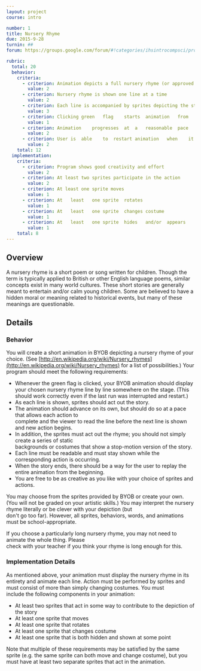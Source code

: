 ```yaml
---
layout: project
course: intro

number: 1
title: Nursery Rhyme
due: 2015-9-28
turnin: ##
forum: https://groups.google.com/forum/#!categories/ihsintrocompsci/project-1---nursery-rhyme

rubric:
  total: 20
  behavior:
    criteria:  
      - criterion: Animation depicts a full nursery rhyme (or approved smaller portion)
        value: 2
      - criterion: Nursery rhyme is shown one line at a time
        value: 2
      - criterion: Each line is accompanied by sprites depicting the story, and all action is related to the current line
        value: 3
      - criterion: Clicking	green	flag	starts	animation	from	beginning
        value: 1
      - criterion: Animation	progresses	at	a	reasonable	pace
        value: 2
      - criterion: User	is	able	to	restart	animation	when	it	concludes
        value: 2
    total: 12
  implementation:
    criteria:
      - criterion: Program shows good creativity and effort
        value: 2
      - criterion: At least two sprites participate in the action
        value: 2
      - criterion: At least one sprite moves
        value: 1
      - criterion: At	least	one	sprite	rotates
        value: 1
      - criterion: At	least	one	sprite	changes	costume
        value: 1
      - criterion: At	least	one	sprite	hides	and/or	appears
        value: 1
    total: 8
---
```

## Overview
A	nursery	rhyme	is	a	short	poem	or	song	written	for	children.	Though	the	term	is	typically	applied	to	British	or
other	English	language	poems,	similar	concepts	exist	in	many	world	cultures.	These	short	stories	are	generally	
meant	to	entertain	and/or	calm	young	children.	Some	are	believed	to	have	a	hidden	moral	or	meaning	related	
to	historical	events,	but	many	of	these	meanings	are questionable.

## Details

### Behavior
You	will	create	a	short	animation	in	BYOB	depicting	a	nursery	rhyme	of	your	choice.
(See [http://en.wikipedia.org/wiki/Nursery_rhymes](http://en.wikipedia.org/wiki/Nursery_rhymes) for	a	list	of	possibilities.)  Your program should meet the following requirements:

* Whenever	the	green	flag	is	clicked,	your	BYOB	animation	should	display	your	chosen	nursery	rhyme
line	by	line	somewhere	on	the	stage.	(This	should	work	correctly	even	if	the	last	run	was	interrupted	
and	restart.)
* As	each	line	is	shown,	sprites	should	act	out	the	story.
* The	animation	should	advance	on	its	own,	but	should	do	so	at	a	pace	that	allows	each	action	to	
complete	and	the	viewer	to	read	the	line	before	the	next	line	is	shown	and	new	action	begins.
* In	addition,	the	sprites	must	act	out	the	rhyme;	you	should	not	simply	create	a	series	of	static	
backgrounds	or	costumes	that	show	a	stop-motion	version	of	the	story.
* Each	line	must	be	readable	and	must	stay	shown	while	the	corresponding	action	is	occurring.
* When	the	story	ends,	there	should	be	a	way	for	the	user	to	replay	the	entire	animation	from	the	
beginning.
* You	are	free	to	be	as	creative	as	you	like	with	your	choice	of	sprites	and	actions.

You	may	choose	from	the	sprites	provided	by	BYOB	or	create	your	own.	(You	will	not	be	graded	on
your	artistic	skills.)	You	may	interpret	the	nursery	rhyme	literally	or	be	clever	with	your	depiction	(but	
don't	go	too	far).	However,	all	sprites,	behaviors,	words,	and	animations	must	be	school-appropriate.

If	you	choose	a	particularly	long	nursery	rhyme,	you	may	not	need	to	animate	the	whole	thing.	Please	
check	with	your	teacher	if	you	think	your	rhyme	is	long	enough	for	this.

### Implementation Details
As	mentioned	above,	your	animation	must	display	the	nursery	rhyme	in	its	entirety	and	animate	each	line.
Action	must	be	performed	by	sprites	and	must	consist	of	more	than	simply	changing	costumes.	You	must	
include	the	following	components	in	your	animation:

* At	least	two	sprites	that	act	in	some	way	to	contribute	to	the	depiction	of	the	story
* At	least	one	sprite	that moves
* At	least	one	sprite	that	rotates
* At	least	one	sprite	that	changes	costume
* At	least	one	sprite	that	is	both	hidden	and	shown	at	some	point

Note	that	multiple	of	these	requirements	may	be	satisfied	by	the	same	sprite	(e.g.	the	same	sprite	can	both
move	and	change	costume),	but	you	must	have	at	least	two	separate	sprites	that	act	in	the	animation.